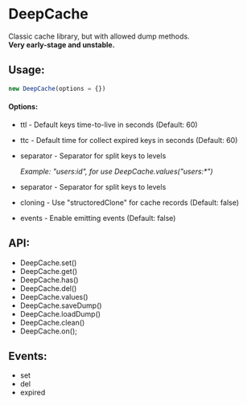 # DeepCache
Classic cache library, but with allowed dump methods.<br>
<b>Very early-stage and unstable.</b>

## Usage:
```ts
new DeepCache(options = {})
```

#### Options:
* ttl - Default keys time-to-live in seconds (Default: 60)
* ttc - Default time for collect expired keys in seconds (Default: 60)
* separator - Separator for split keys to levels 

    *Example: "users:id", for use DeepCache.values("users:\*")*
* separator - Separator for split keys to levels 
* cloning - Use "structoredClone" for cache records (Default: false)
* events - Enable emitting events (Default: false)

## API:
* DeepCache.set()
* DeepCache.get()
* DeepCache.has()
* DeepCache.del()
* DeepCache.values()
* DeepCache.saveDump()
* DeepCache.loadDump()
* DeepCache.clean()
* DeepCache.on();

## Events:
* set
* del
* expired